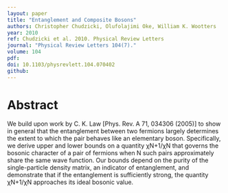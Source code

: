 ```yaml
---
layout: paper
title: "Entanglement and Composite Bosons"
authors: Christopher Chudzicki, Olufolajimi Oke, William K. Wootters
year: 2010
ref: Chudzicki et al. 2010. Physical Review Letters
journal: "Physical Review Letters 104(7)."
volume: 104
pdf:
doi: 10.1103/physrevlett.104.070402
github:
---
```

# Abstract
We build upon work by C. K. Law [Phys. Rev. A 71, 034306 (2005)] to show in general that the entanglement between two fermions largely determines the extent to which the pair behaves like an elementary boson. Specifically, we derive upper and lower bounds on a quantity χN+1/χN that governs the bosonic character of a pair of fermions when N such pairs approximately share the same wave function. Our bounds depend on the purity of the single-particle density matrix, an indicator of entanglement, and demonstrate that if the entanglement is sufficiently strong, the quantity χN+1/χN approaches its ideal bosonic value.

